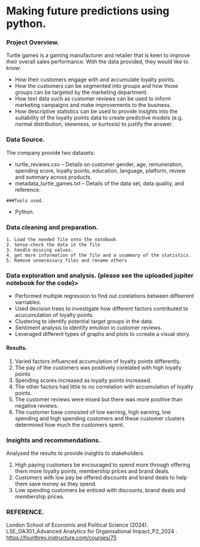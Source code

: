 # Making future predictions using python.

### Project Overview.
Turtle games is a gaming manufacturer and retailer that is keen to improve their overall sales performance. With the data provided, they would like to know:
- How their customers engage with and accumulate loyalty points.
- How the customers can be segmented into groups and how those groups can be targeted by the marketing department.
- How text data such as customer reviews can  be used to  inform marketing campaigns and make improvements to the business.
- How descriptive statistics can be used to provide insights into the suitability of the loyalty points data to create predictive models (e.g. normal distribution, skewness, or kurtosis) to justify the answer.

### Data Source.
  The company provide two datasets:
  - turtle_reviews.csv – Details on customer gender, age, remuneration, spending score, loyalty points, education, language, platform, review and summary across products.
  -  metadata_turtle_games.txt – Details of the data set, data quality, and reference.

    ###Tools used.
  - Python.

 ### Data cleaning and preparation.

    1. Load the needed file onto the notebook
    2. Sense-check the data in the file
    3. handle missing values.
    4. get more information of the file and a ssummary of the statistics.
    5. Remove unnecessary files and rename others
    
### Data exploration and analysis. (please see the uploaded jupiter notebook for the code)>
- Performed multiple regression to find out corelations between diffeerent varriables.
- Used decision trees to investigate how different factors contributed to acucumulation of loyalty points.
- Clustering to identify potential target groups in the data.
- Sentiment analysis to identify emotion in customer reviews.
- Leveraged different types of graphs and plots to ccreate a visual story.

#### Results.
1. Varied factors influenced accumulation of loyalty points differently.
2. The pay of the customers was positively corelated with high loyalty points
3. Spending scores increased as loyalty points increased.
4. The other factors had little to no correlation with accumulation of loyalty points.
5. The customer reviews were mixed but there was more positive than negative reviews.
6. The customer base consisted of low earning, high earning, low spending and high spending customers and these customer clusters determined how much the customers spent.
### Insights and recommendations.
   Analysed the results to provide insights to stakeholders.
   1. High paying customers be encouraged to spend more through offering them more 
loyalty points, membership prices and brand deals.
2. Customers with low pay be offered discounts and brand deals to help them save 
money as they spend.
3. Low spending customers be enticed with discounts, brand deals and membership 
prices.

### REFERENCE.
London School of Economis and Political Science (2024). LSE_DA301_Advanced Analytics for 
Organisational Impact_P2_2024
. https://fourthrev.instructure.com/courses/75
    
